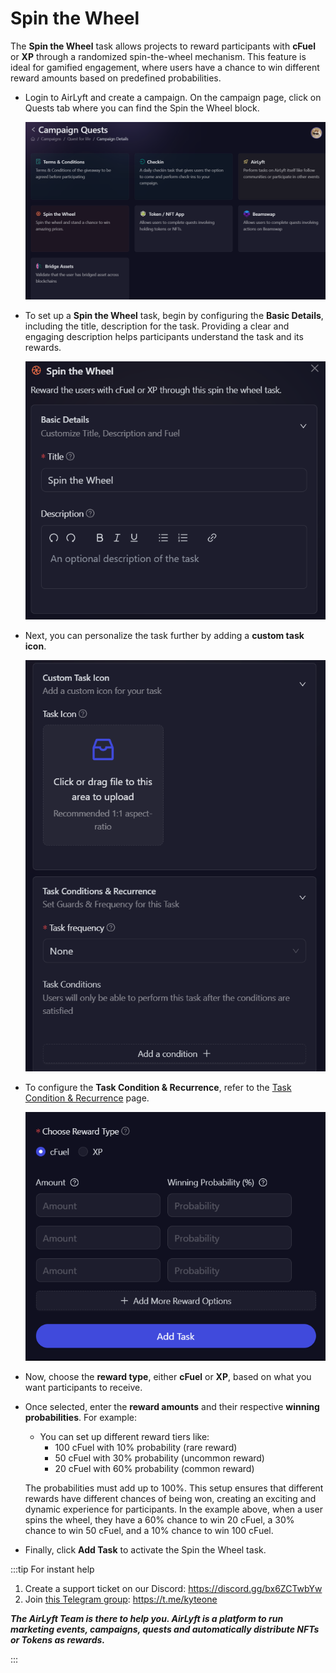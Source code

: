 # Spin the Wheel

The **Spin the Wheel** task allows projects to reward participants with **cFuel** or **XP** through a randomized spin-the-wheel mechanism. This feature is ideal for gamified engagement, where users have a chance to win different reward amounts based on predefined probabilities.

- Login to AirLyft and create a campaign. On the campaign page, click on Quests tab where you can find the Spin the Wheel block.

  ![Spin the wheel main](../../images/SpinTheWheelMain.png)

- To set up a **Spin the Wheel** task, begin by configuring the **Basic Details**, including the title, description for the task. Providing a clear and engaging description helps participants understand the task and its rewards.

  ![Spin Basics](../../images/SpinTheWheelBasics.png)

- Next, you can personalize the task further by adding a **custom task icon**.

  ![Spin main](../../images/SpinTheWheelCustom.png)

- To configure the **Task Condition & Recurrence**, refer to the [Task Condition & Recurrence](../task-condition-and-recurrence.md) page.

  ![Spin reward](../../images/SpinTheWheelChoose.png)

- Now, choose the **reward type**, either **cFuel** or **XP**, based on what you want participants to receive.

- Once selected, enter the **reward amounts** and their respective **winning probabilities**. For example:

  - You can set up different reward tiers like:
    - 100 cFuel with 10% probability (rare reward)
    - 50 cFuel with 30% probability (uncommon reward)
    - 20 cFuel with 60% probability (common reward)

  The probabilities must add up to 100%. This setup ensures that different rewards have different chances of being won, creating an exciting and dynamic experience for participants. In the example above, when a user spins the wheel, they have a 60% chance to win 20 cFuel, a 30% chance to win 50 cFuel, and a 10% chance to win 100 cFuel.

- Finally, click **Add Task** to activate the Spin the Wheel task.

:::tip For instant help

1. Create a support ticket on our Discord: https://discord.gg/bx6ZCTwbYw
2. Join [this Telegram group](https://t.me/kyteone): https://t.me/kyteone

**_The AirLyft Team is there to help you. AirLyft is a platform to run marketing events, campaigns, quests and automatically distribute NFTs or Tokens as rewards._**

:::
